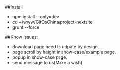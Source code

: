 ##Install
+ npm install --only=dev
+ cd ~/www/GitOsChina/project-nextsite
+ grunt --force

##Know issues:
+ download page need to udpate by design.
+ page scroll by height in show-case/example page.
+ popup in show-case page.
+ send message to us(Make a wish).
